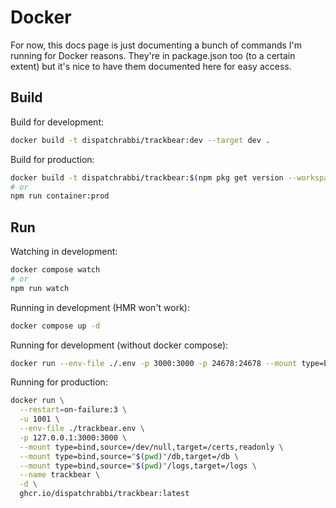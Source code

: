 # Docker

For now, this docs page is just documenting a bunch of commands I'm running for Docker reasons. They're in package.json too (to a certain extent) but it's nice to have them documented here for easy access.

## Build

Build for development:
```sh
docker build -t dispatchrabbi/trackbear:dev --target dev .
```

Build for production:
```sh
docker build -t dispatchrabbi/trackbear:$(npm pkg get version --workspaces=false | tr -d \") -t latest --target prod .
# or
npm run container:prod
```

## Run

Watching in development:
```sh
docker compose watch
# or
npm run watch
```

Running in development (HMR won't work):
```sh
docker compose up -d
```

Running for development (without docker compose):
```sh
docker run --env-file ./.env -p 3000:3000 -p 24678:24678 --mount type=bind,source="$(pwd)"/../trackbear/certs,target=/certs,readonly --mount type=bind,source="$(pwd)"/../trackbear/db,target=/db --mount type=bind,source="$(pwd)"/logs,target=/logs --name trackbear-dev --rm dispatchrabbi/trackbear:dev
```

Running for production:
```sh
docker run \
  --restart=on-failure:3 \
  -u 1001 \
  --env-file ./trackbear.env \
  -p 127.0.0.1:3000:3000 \
  --mount type=bind,source=/dev/null,target=/certs,readonly \
  --mount type=bind,source="$(pwd)"/db,target=/db \
  --mount type=bind,source="$(pwd)"/logs,target=/logs \
  --name trackbear \
  -d \
  ghcr.io/dispatchrabbi/trackbear:latest
```
